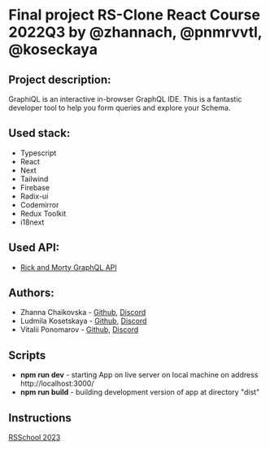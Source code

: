 # Final project RS-Clone React Course 2022Q3 by @zhannach, @pnmrvvtl, @koseckaya

## Project description:

GraphiQL
is an interactive in-browser GraphQL IDE. This is a fantastic developer tool to help you form queries and explore your Schema.

## Used stack:

* Typescript 
* React 
* Next
* Tailwind 
* Firebase
* Radix-ui
* Codemirror
* Redux Toolkit
* i18next 

## Used API:

* [Rick and Morty GraphQL API](https://rickandmortyapi.com/documentation)

## Authors:

* Zhanna Chaikovska - [Github](https://github.com/zhannach), [Discord](http://discordapp.com/users/zhannach#8353)
* Ludmila Kosetskaya - [Github](https://github.com/koseckaya), [Discord](http://discordapp.com/users/Mila#7511)
* Vitalii Ponomarov - [Github](https://github.com/pnmrvvtl), [Discord](http://discordapp.com/users/pnmrvvtl#4978)

## Scripts

* **npm run dev** - starting App on live server on local machine
  on address http://localhost:3000/
* **npm run build** - building development version of app at directory "dist"

## Instructions

[RSSchool 2023](https://rs.school)
